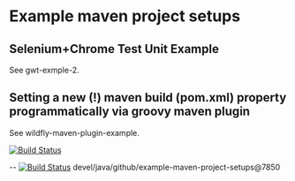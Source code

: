 # Example maven project setups

## Selenium+Chrome Test Unit Example

See gwt-exmple-2.

## Setting a new (!) maven build (pom.xml) property programmatically via groovy maven plugin

See wildfly-maven-plugin-example.

[![Build Status](https://travis-ci.org/jjYBdx4IL/example-maven-project-setups.png?branch=master)](https://travis-ci.org/jjYBdx4IL/example-maven-project-setups)


--
[![Build Status](https://travis-ci.org/jjYBdx4IL/example-maven-project-setups.png?branch=master)](https://travis-ci.org/jjYBdx4IL/example-maven-project-setups)
devel/java/github/example-maven-project-setups@7850
